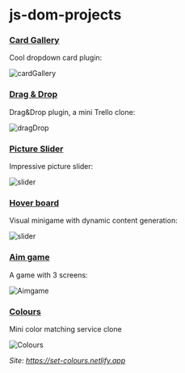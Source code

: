 # js-dom-projects

### [Card Gallery](https://github.com/kumancev/js-dom-projects/tree/main/cards-sources)
Cool dropdown card plugin:

![cardGallery](https://media.giphy.com/media/swzrTcOC7n6BngOfEM/giphy.gif)

### [Drag & Drop](https://github.com/kumancev/js-dom-projects/tree/main/drag-drop)
Drag&Drop plugin, a mini Trello clone:

![dragDrop](https://media.giphy.com/media/BEwvAxFfziMPdasl2b/giphy.gif)

### [Picture Slider](https://github.com/kumancev/js-dom-projects/tree/main/slider)
Impressive picture slider:

![slider](https://media.giphy.com/media/rPBH1Nlz2uKt519l6F/giphy.gif)

### [Hover board](https://github.com/kumancev/js-dom-projects/tree/main/hover-board)
Visual minigame with dynamic content generation:

![slider](https://media.giphy.com/media/KumtM0hnCGwUNszGN4/giphy.gif)

### [Aim game](https://github.com/kumancev/js-dom-projects/tree/main/aim-game)
A game with 3 screens:

![Aimgame](https://media.giphy.com/media/2dSBSADXfNf2QQ8m56/giphy.gif)

### [Colours](https://github.com/kumancev/js-dom-projects/tree/main/colours)
Mini color matching service clone

![Colours](https://media.giphy.com/media/OgYlYUjRcajCv7T7cG/giphy.gif) 

*Site: https://set-colours.netlify.app*
